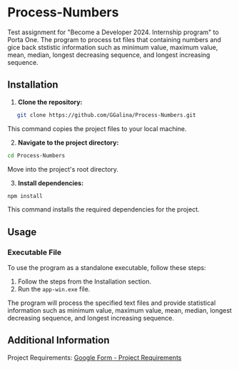 # Process-Numbers

Test assignment for "Become a Developer 2024. Internship program" to Porta One. The program to process txt files that containing numbers and gice back ststistic information such as minimum value, maximum value, mean, median, longest decreasing sequence, and longest increasing sequence.


## Installation

1. **Clone the repository:**

```bash
   git clone https://github.com/GGalina/Process-Numbers.git
```

This command copies the project files to your local machine.

2. **Navigate to the project directory:**

```bash
cd Process-Numbers
```

Move into the project's root directory.

3. **Install dependencies:**

```bash
npm install
```
This command installs the required dependencies for the project.

## Usage

### Executable File

To use the program as a standalone executable, follow these steps:

1. Follow the steps from the Installation section.
2. Run the `app-win.exe` file.

The program will process the specified text files and provide statistical information such as minimum value, maximum value, mean, median, longest decreasing sequence, and longest increasing sequence.


## Additional Information

Project Requirements:
[Google Form - Project Requirements](https://forms.gle/HK2yeEGGBnH9nhSW7)

